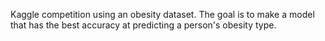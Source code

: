 Kaggle competition using an obesity dataset. The goal is to make a model that has the best accuracy at predicting a person's obesity type.

